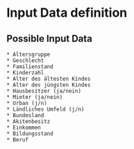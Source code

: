 # Input Data definition



## Possible Input Data
    * Altersgruppe
    * Geschlecht
    * Familienstand
    * Kinderzahl
    * Alter des ältesten Kindes
    * Alter des jüngsten Kindes
    * Hausbesitzer (ja/nein)
    * Mieter (ja/nein)
    * Urban (j/n)
    * Ländliches Umfeld (j/n)
    * Bundesland
    * Akitenbesitz
    * Einkommen
    * Bildungsstand
    * Beruf

